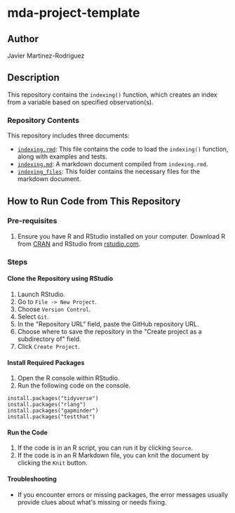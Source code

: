 # mda-project-template

## Author

Javier Martinez-Rodriguez

## Description

This repository contains the `indexing()` function, which creates an index from a variable based on specified observation(s).

### Repository Contents

This repository includes three documents:

-   [`indexing.rmd`](./indexing.rmd): This file contains the code to load the `indexing()` function, along with examples and tests.
-   [`indexing.md`](./indexing.rm): A markdown document compiled from `indexing.rmd`.
-   [`indexing_files`](./indexing_files/): This folder contains the necessary files for the markdown document.

## How to Run Code from This Repository

### Pre-requisites

1.  Ensure you have R and RStudio installed on your computer. Download R from [CRAN](https://cran.r-project.org/) and RStudio from [rstudio.com](https://www.rstudio.com/).

### Steps

#### Clone the Repository using RStudio

1.  Launch RStudio.
2.  Go to `File -> New Project`.
3.  Choose `Version Control`.
4.  Select `Git`.
5.  In the "Repository URL" field, paste the GitHub repository URL.
6.  Choose where to save the repository in the "Create project as a subdirectory of" field.
7.  Click `Create Project`.

#### Install Required Packages

1.  Open the R console within RStudio.
2.  Run the following code on the console.

```         
install.packages("tidyverse")
install.packages("rlang")
install.packages("gapminder")
install.packages("testthat")
```

#### Run the Code

1.  If the code is in an R script, you can run it by clicking `Source`.
2.  If the code is in an R Markdown file, you can knit the document by clicking the `Knit` button.

#### Troubleshooting

-   If you encounter errors or missing packages, the error messages usually provide clues about what's missing or needs fixing.
